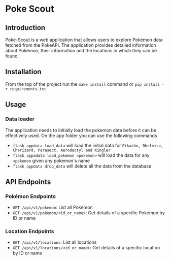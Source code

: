 # Poke Scout

## Introduction
Poke-Scout is a web application that allows users to explore Pokémon data fetched from the PokeAPI. The application provides detailed information about Pokémon, their information and the locations in which they can be found.

## Installation
From the top of the project run the `make install` command or `pip install -r requirements.txt`

## Usage
### Data loader
The application needs to initially load the pokemon data before it can be effectively used. On the app folder you can use the following commands

- `flask appdata load_data` will load the initial data for `Pikachu, Dhelmise, Charizard, Parasect, Aerodactyl and Kingler`
- `flask appadata load_pokemon <pokemon>` will load the data for any `<pokemon` given any pokemon's name
- `flask appdata drop_data` will delete all the data from the database

## API Endpoints
### Pokémon Endpoints
- `GET /api/v1/pokemon`: List all Pokémon
- `GET /api/v1/pokemon/<id_or_name>`: Get details of a specific Pokémon by ID or name

### Location Endpoints
- `GET /api/v1/locations`: List all locations
- `GET /api/v1/locations/<id_or_name>`: Get details of a specific location by ID or name


